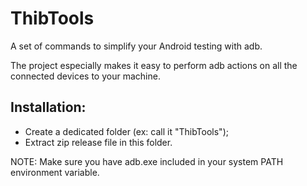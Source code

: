 # ThibTools
A set of commands to simplify your Android testing with adb.

The project especially makes it easy to perform adb actions on all the connected devices to your machine.

## Installation:
* Create a dedicated folder (ex: call it "ThibTools");
* Extract zip release file in this folder.

NOTE: Make sure you have adb.exe included in your system PATH environment variable.
